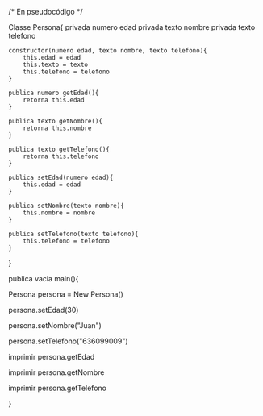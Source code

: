 /* En pseudocódigo */

Classe Persona{
	privada numero edad
	privada texto nombre
	privada texto telefono
	
	constructor(numero edad, texto nombre, texto telefono){
		this.edad = edad
		this.texto = texto
		this.telefono = telefono
	}
	
	publica numero getEdad(){
		retorna this.edad
	}
	
	publica texto getNombre(){
		retorna this.nombre
	}
	
	publica texto getTelefono(){
		retorna this.telefono
	}
	
	publica setEdad(numero edad){
		this.edad = edad
	}
	
	publica setNombre(texto nombre){
		this.nombre = nombre
	}
	
	publica setTelefono(texto telefono){
		this.telefono = telefono
	}
	
}


publica vacia main(){

Persona persona = New Persona()



persona.setEdad(30)

persona.setNombre("Juan")

persona.setTelefono("636099009")



imprimir persona.getEdad

imprimir persona.getNombre

imprimir persona.getTelefono


}